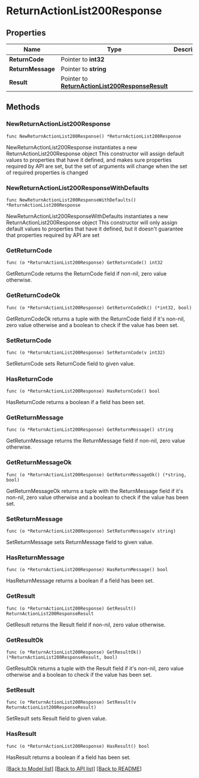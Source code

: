 # ReturnActionList200Response

## Properties

Name | Type | Description | Notes
------------ | ------------- | ------------- | -------------
**ReturnCode** | Pointer to **int32** |  | [optional] 
**ReturnMessage** | Pointer to **string** |  | [optional] 
**Result** | Pointer to [**ReturnActionList200ResponseResult**](ReturnActionList200ResponseResult.md) |  | [optional] 

## Methods

### NewReturnActionList200Response

`func NewReturnActionList200Response() *ReturnActionList200Response`

NewReturnActionList200Response instantiates a new ReturnActionList200Response object
This constructor will assign default values to properties that have it defined,
and makes sure properties required by API are set, but the set of arguments
will change when the set of required properties is changed

### NewReturnActionList200ResponseWithDefaults

`func NewReturnActionList200ResponseWithDefaults() *ReturnActionList200Response`

NewReturnActionList200ResponseWithDefaults instantiates a new ReturnActionList200Response object
This constructor will only assign default values to properties that have it defined,
but it doesn't guarantee that properties required by API are set

### GetReturnCode

`func (o *ReturnActionList200Response) GetReturnCode() int32`

GetReturnCode returns the ReturnCode field if non-nil, zero value otherwise.

### GetReturnCodeOk

`func (o *ReturnActionList200Response) GetReturnCodeOk() (*int32, bool)`

GetReturnCodeOk returns a tuple with the ReturnCode field if it's non-nil, zero value otherwise
and a boolean to check if the value has been set.

### SetReturnCode

`func (o *ReturnActionList200Response) SetReturnCode(v int32)`

SetReturnCode sets ReturnCode field to given value.

### HasReturnCode

`func (o *ReturnActionList200Response) HasReturnCode() bool`

HasReturnCode returns a boolean if a field has been set.

### GetReturnMessage

`func (o *ReturnActionList200Response) GetReturnMessage() string`

GetReturnMessage returns the ReturnMessage field if non-nil, zero value otherwise.

### GetReturnMessageOk

`func (o *ReturnActionList200Response) GetReturnMessageOk() (*string, bool)`

GetReturnMessageOk returns a tuple with the ReturnMessage field if it's non-nil, zero value otherwise
and a boolean to check if the value has been set.

### SetReturnMessage

`func (o *ReturnActionList200Response) SetReturnMessage(v string)`

SetReturnMessage sets ReturnMessage field to given value.

### HasReturnMessage

`func (o *ReturnActionList200Response) HasReturnMessage() bool`

HasReturnMessage returns a boolean if a field has been set.

### GetResult

`func (o *ReturnActionList200Response) GetResult() ReturnActionList200ResponseResult`

GetResult returns the Result field if non-nil, zero value otherwise.

### GetResultOk

`func (o *ReturnActionList200Response) GetResultOk() (*ReturnActionList200ResponseResult, bool)`

GetResultOk returns a tuple with the Result field if it's non-nil, zero value otherwise
and a boolean to check if the value has been set.

### SetResult

`func (o *ReturnActionList200Response) SetResult(v ReturnActionList200ResponseResult)`

SetResult sets Result field to given value.

### HasResult

`func (o *ReturnActionList200Response) HasResult() bool`

HasResult returns a boolean if a field has been set.


[[Back to Model list]](../README.md#documentation-for-models) [[Back to API list]](../README.md#documentation-for-api-endpoints) [[Back to README]](../README.md)


